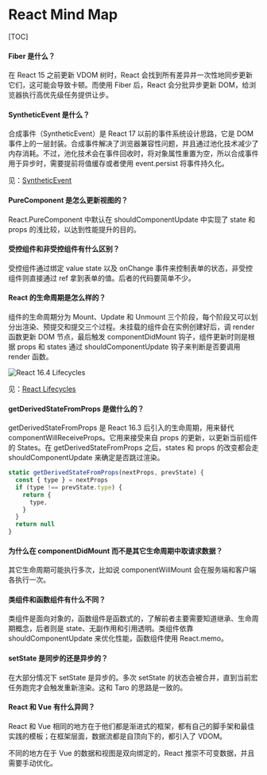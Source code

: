 # React Mind Map

[TOC]

#### Fiber 是什么？

在 React 15 之前更新 VDOM 树时，React 会找到所有差异并一次性地同步更新它们，这可能会导致卡顿。而使用 Fiber 后，React 会分批异步更新 DOM，给浏览器执行高优先级任务提供让步。

#### SyntheticEvent 是什么？

合成事件（SyntheticEvent）是 React 17 以前的事件系统设计思路，它是 DOM 事件上的一层封装。合成事件解决了浏览器兼容性问题，并且通过池化技术减少了内存消耗。不过，池化技术会在事件回收时，将对象属性重置为空，所以合成事件用于异步时，需要提前将值缓存或者使用 event.persist 将事件持久化。

见：[SyntheticEvent](https://reactjs.org/docs/events.html)

#### PureComponent 是怎么更新视图的？

React.PureComponent 中默认在 shouldComponentUpdate 中实现了 state 和 props 的浅比较，以达到性能提升的目的。

#### 受控组件和非受控组件有什么区别？

受控组件通过绑定 value state 以及 onChange 事件来控制表单的状态，非受控组件则直接通过 ref 拿到表单的值。后者的代码要简单不少。

#### React 的生命周期是怎么样的？

组件的生命周期分为 Mount、Update 和 Unmount 三个阶段，每个阶段又可以划分出渲染、预提交和提交三个过程。未挂载的组件会在实例创建好后，调 render 函数更新 DOM 节点，最后触发 componentDidMount 钩子，组件更新时则是根据 props 和 states 通过 shouldComponentUpdate 钩子来判断是否要调用 render 函数。

![React 16.4 Lifecycles](https://mgear-image.oss-cn-shanghai.aliyuncs.com/image/other/20220627111627.png)

见：[React Lifecycles](https://projects.wojtekmaj.pl/react-lifecycle-methods-diagram/)

#### getDerivedStateFromProps 是做什么的？

getDerivedStateFromProps 是 React 16.3 后引入的生命周期，用来替代 componentWillReceiveProps。它用来接受来自 props 的更新，以更新当前组件的 States。在 getDerivedStateFromProps 之后，states 和 props 的改变都会走 shouldComponentUpdate 来确定是否跳过渲染。

```js
static getDerivedStateFromProps(nextProps, prevState) {
  const { type } = nextProps
  if (type !== prevState.type) {
    return {
      type,
    }
  }
  return null
}
```

#### 为什么在 componentDidMount 而不是其它生命周期中取请求数据？

其它生命周期可能执行多次，比如说 componentWillMount 会在服务端和客户端各执行一次。

#### 类组件和函数组件有什么不同？

类组件是面向对象的，函数组件是函数式的，了解前者主要需要知道继承、生命周期概念，后者则是 state、无副作用和引用透明。类组件依靠 shouldComponentUpdate 来优化性能，函数组件使用 React.memo。

#### setState 是同步的还是异步的？

在大部分情况下 setState 是异步的。多次 setState 的状态会被合并，直到当前宏任务跑完才会触发重新渲染。这和 Taro 的思路是一致的。

#### React 和 Vue 有什么异同？

React 和 Vue 相同的地方在于他们都是渐进式的框架，都有自己的脚手架和最佳实践的模板；在框架层面，数据流都是自顶向下的，都引入了 VDOM。

不同的地方在于 Vue 的数据和视图是双向绑定的，React 推崇不可变数据，并且需要手动优化。
